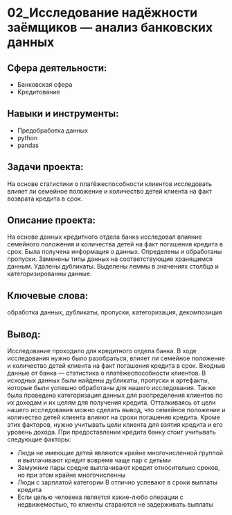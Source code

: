# 02_Исследование надёжности заёмщиков — анализ банковских данных
## Сфера деятельности:
- Банковская сфера
- Кредитование
## Навыки и инструменты:
- Предобработка данных
- python
- pandas
## Задачи проекта:
На основе статистики о платёжеспособности клиентов исследовать влияет ли семейное положение и количество детей клиента на факт возврата кредита в срок.
## Описание проекта:
На основе данных кредитного отдела банка исследовал влияние семейного положения и
количества детей на факт погашения кредита в срок. Была получена информация о
данных. Определены и обработаны пропуски. Заменены типы данных на соответствующие
хранящимся данным. Удалены дубликаты. Выделены леммы в значениях столбца и
категоризированны данные.
## Ключевые слова:
обработка данных, дубликаты, пропуски, категоризация, декомпозиция
## Вывод:
Исследование проходило для кредитного отдела банка. В ходе исследования нужно было разобраться, влияет ли семейное положение и количество детей клиента на факт погашения кредита в срок. Входные данные от банка — статистика о платёжеспособности клиентов. В исходных данных были найдены дубликаты, пропуски и артефакты, которые были успешно обработаны для нашего исследования. Также была проведена категоризация данных для распределения клиентов по их доходам и их целям для получения кредита. Отталкиваясь от цели нашего исследования можно сделать вывод, что семейное положение и количество детей клиента влияют на сроки погашения кредита. Кроме этих факторов, нужно учитывать цели клиента для взятия кредита и его уровень дохода. При предоставлении кредита банку стоит учитывать следующие факторы:

- Люди не имеющие детей являются крайне многочисленной группой и выплачивают кредит вовремя чаще пар с детьми
- Замужние пары средне выплачивают кредит относительно сроков, но при этом крайне многочисленны
- Люди с зарплатой категории B отлично успевают в сроки выплаты кредита
- Если целью человека является какие-любо операции с недвижемостью, то клиенты стараются не задерживать выплаты

